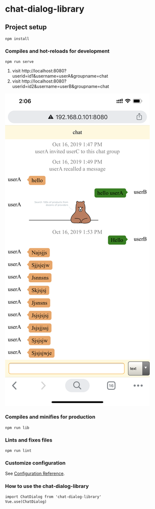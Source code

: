 # chat-dialog-library

## Project setup
```
npm install
```

### Compiles and hot-reloads for development
```
npm run serve
```
1. visit http://localhost:8080?userid=id1&username=userA&groupname=chat
2. visit http://localhost:8080?userid=id2&username=userB&groupname=chat

![](./chatdialogview.png)

### Compiles and minifies for production
```
npm run lib
```

### Lints and fixes files
```
npm run lint
```

### Customize configuration
See [Configuration Reference](https://cli.vuejs.org/config/).


### How to use the chat-dialog-library
```
import ChatDialog from 'chat-dialog-library'
Vue.use(ChatDialog)
```